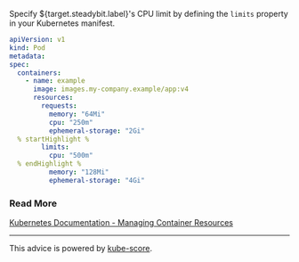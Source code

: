 Specify ${target.steadybit.label}&apos;s CPU limit by defining the `limits` property in your Kubernetes manifest.

```yaml
apiVersion: v1
kind: Pod
metadata:
spec:
  containers:
    - name: example
      image: images.my-company.example/app:v4
      resources:
        requests:
          memory: "64Mi"
          cpu: "250m"
          ephemeral-storage: "2Gi"
  % startHighlight %
        limits:
          cpu: "500m"
  % endHighlight %
          memory: "128Mi"
          ephemeral-storage: "4Gi"

```

### Read More

[Kubernetes Documentation - Managing Container Resources](https://kubernetes.io/docs/concepts/configuration/manage-resources-containers/)

---
This advice is powered by [kube-score](https://kube-score.com/).
